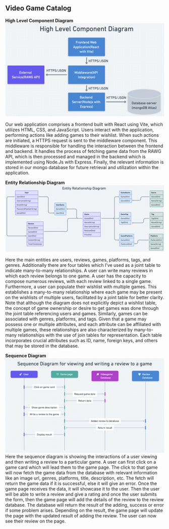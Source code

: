 ## Video Game Catalog ##

**High Level Component Diagram**
![High Level Component Diagram](https://raw.githubusercontent.com/KevinZheng0701/VideoGameCatalog/System-Architecture/HighLevelComponentDiagram.png)

Our web application comprises a frontend built with React using Vite, which utilizes HTML, CSS, and JavaScript. Users interact with the application, performing actions like adding games to their wishlist. When such actions are initiated, a HTTPS request is sent to the middleware component. This middleware is responsible for handling the interaction between the frontend and backend. It handles the process of fetching game data from the RAWG API, which is then processed and managed in the backend which is implemented using Node.Js with Express. Finally, the relevant information is stored in our mongo database for future retrieval and utilization within the application.

**Entity Relationship Diagram**
![Entity Relationship Diagram](https://raw.githubusercontent.com/KevinZheng0701/VideoGameCatalog/System-Architecture/EntityRelationDiagram.png)

Here the main entities are users, reviews, games, platforms, tags, and genres. Additionally there are four tables which I’ve used as a joint table to indicate many-to-many relationships. A user can write many reviews in which each review belongs to one game. A user has the capacity to compose numerous reviews, with each review linked to a single game. Furthermore, a user can populate their wishlist with multiple games. This establishes a many-to-many relationship where each game may be present on the wishlists of multiple users, facilitated by a joint table for better clarity. Note that although the diagram does not explicitly depict a wishlist table, the concept of game ownership or desire to get games was done through the joint table referencing users and games. Similarly, games can be associated with genres, platforms, and tags. Given that a game may possess one or multiple attributes, and each attribute can be affiliated with multiple games, these relationships are also characterized by many-to-many relationships with the use of join tables for representation. Each table incorporates crucial attributes such as ID, name, foreign keys, and others that may be stored in the database.

**Sequence Diagram**
![Sequence Diagram](https://raw.githubusercontent.com/KevinZheng0701/VideoGameCatalog/System-Architecture/SequenceDiagram.png)
Here the sequence diagram is showing the interactions of a user viewing and then writing a review to a particular game. A user can first click on a game card which will lead them to the game page. The click to that game will now fetch the game data from the database with relevant information like an image url, genres, platforms, title, description, etc. The fetch will return the game data if it is successful, else it will give an error. Once the game page receives the data, it will showcase it to the user. Then the user will be able to write a review and give a rating and once the user submits the form, then the game page will add the details of the review to the review database. The database will return the result of the adding, success or error if some problem arises. Depending on the result, the game page will update the page with the updated result of adding the review. The user can now see their review on the page.
